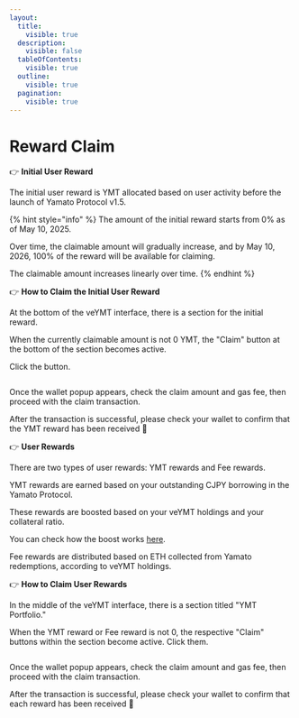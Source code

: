 ```yaml
---
layout:
  title:
    visible: true
  description:
    visible: false
  tableOfContents:
    visible: true
  outline:
    visible: true
  pagination:
    visible: true
---
```


# Reward Claim

👉 **Initial User Reward**

The initial user reward is YMT allocated based on user activity before the launch of Yamato Protocol v1.5.

{% hint style="info" %}
The amount of the initial reward starts from 0% as of May 10, 2025.

Over time, the claimable amount will gradually increase, and by May 10, 2026, 100% of the reward will be available for claiming.

The claimable amount increases linearly over time.
{% endhint %}

👉 **How to Claim the Initial User Reward**

At the bottom of the veYMT interface, there is a section for the initial reward.

When the currently claimable amount is not 0 YMT, the "Claim" button at the bottom of the section becomes active.

Click the button.

<figure><img src="../.gitbook/assets/Group 7.png" alt=""><figcaption></figcaption></figure>

Once the wallet popup appears, check the claim amount and gas fee, then proceed with the claim transaction.

After the transaction is successful, please check your wallet to confirm that the YMT reward has been received 🎉

👉 **User Rewards**

There are two types of user rewards: YMT rewards and Fee rewards.

YMT rewards are earned based on your outstanding CJPY borrowing in the Yamato Protocol.

These rewards are boosted based on your veYMT holdings and your collateral ratio.

You can check how the boost works [here](../ymt-yamato-dao-token/toveymtniyorufmingubsuto.md).

Fee rewards are distributed based on ETH collected from Yamato redemptions, according to veYMT holdings.

👉 **How to Claim User Rewards**

In the middle of the veYMT interface, there is a section titled "YMT Portfolio."

When the YMT reward or Fee reward is not 0, the respective "Claim" buttons within the section become active. Click them.

<figure><img src="../.gitbook/assets/Group 8.png" alt=""><figcaption></figcaption></figure>

Once the wallet popup appears, check the claim amount and gas fee, then proceed with the claim transaction.

After the transaction is successful, please check your wallet to confirm that each reward has been received 🎉

